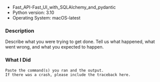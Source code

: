 - Fast_API-Fast_UI_with_SQLAlchemy_and_pydantic
- Python version: 3.10
- Operating System: macOS-latest

### Description

Describe what you were trying to get done.
Tell us what happened, what went wrong, and what you expected to happen.

### What I Did

```
Paste the command(s) you ran and the output.
If there was a crash, please include the traceback here.
```
